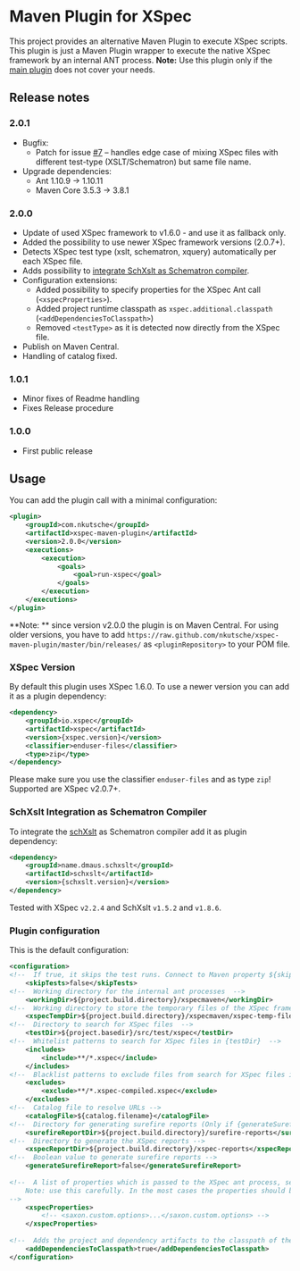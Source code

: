 # Maven Plugin for XSpec

This project provides an alternative Maven Plugin to execute XSpec scripts. This plugin is just a Maven Plugin wrapper to execute the native XSpec framework by an internal ANT process. **Note:** Use this plugin only if the [main plugin](https://github.com/xspec/xspec-maven-plugin-1) does not cover your needs.

## Release notes

### 2.0.1

* Bugfix:
    * Patch for issue [#7](https://github.com/nkutsche/xspec-maven-plugin/issues/7) – handles edge case of mixing XSpec files with different test-type (XSLT/Schematron) but same file name.
* Upgrade dependencies:
    * Ant 1.10.9 → 1.10.11
    * Maven Core 3.5.3 → 3.8.1

### 2.0.0

* Update of used XSpec framework to v1.6.0 - and use it as fallback only.
* Added the possibility to use newer XSpec framework versions (2.0.7+).
* Detects XSpec test type (xslt, schematron, xquery) automatically per each XSpec file.
* Adds possibility to [integrate SchXslt as Schematron compiler](#schxslt-integration-as-schematron-compiler). 
* Configuration extensions:
    * Added possibility to specify properties for the XSpec Ant call (`<xspecProperties>`).
    * Added project runtime classpath as `xspec.additional.classpath` (`<addDependenciesToClasspath>`)
    * Removed `<testType>` as it is detected now directly from the XSpec file.
* Publish on Maven Central.
* Handling of catalog fixed.

### 1.0.1

* Minor fixes of Readme handling
* Fixes Release procedure

### 1.0.0

* First public release


## Usage

You can add the plugin call with a minimal configuration:

```xml
<plugin>
    <groupId>com.nkutsche</groupId>
    <artifactId>xspec-maven-plugin</artifactId>
    <version>2.0.0</version>
    <executions>
        <execution>
            <goals>
                <goal>run-xspec</goal>
            </goals>
        </execution>
    </executions>
</plugin>
```

**Note: ** since version v2.0.0 the plugin is on Maven Central. For using older versions, you have to add `https://raw.github.com/nkutsche/xspec-maven-plugin/master/bin/releases/` as `<pluginRepository>` to your POM file.

### XSpec Version

By default this plugin uses XSpec 1.6.0. To use a newer version you can add it as a plugin dependency:

```xml
<dependency>
    <groupId>io.xspec</groupId>
    <artifactId>xspec</artifactId>
    <version>{xspec.version}</version>
    <classifier>enduser-files</classifier>
    <type>zip</type>
</dependency>
```


Please make sure you use the classifier `enduser-files` and as type `zip`! Supported are XSpec v2.0.7+. 

### SchXslt Integration as Schematron Compiler

To integrate the [schXslt](https://github.com/schxslt/schxslt) as Schematron compiler add it as plugin dependency:

```xml
<dependency>
    <groupId>name.dmaus.schxslt</groupId>
    <artifactId>schxslt</artifactId>
    <version>{schxslt.version}</version>
</dependency>
```

Tested with XSpec `v2.2.4` and SchXslt `v1.5.2` and `v1.8.6`.

### Plugin configuration

This is the default configuration:

```xml
<configuration>
<!--  If true, it skips the test runs. Connect to Maven property ${skipTests} -->
    <skipTests>false</skipTests>
<!--  Working directory for the internal ant processes  -->
    <workingDir>${project.build.directory}/xspecmaven</workingDir>
<!--  Working directory to store the temporary files of the XSpec framework  -->
    <xspecTempDir>${project.build.directory}/xspecmaven/xspec-temp-files</xspecTempDir>
<!--  Directory to search for XSpec files  -->
    <testDir>${project.basedir}/src/test/xspec</testDir>
<!--  Whitelist patterns to search for XSpec files in {testDir}  -->
    <includes>
        <include>**/*.xspec</include>
    </includes>
<!--  Blacklist patterns to exclude files from search for XSpec files in {testDir}  -->
    <excludes>
        <exclude>**/*.xspec-compiled.xspec</exclude>
    </excludes>
<!--  Catalog file to resolve URLs -->
    <catalogFile>${catalog.filename}</catalogFile>
<!--  Directory for generating surefire reports (Only if {generateSurefireReport} == true!) -->
    <surefireReportDir>${project.build.directory}/surefire-reports</surefireReportDir>
<!--  Directory to generate the XSpec reports -->
    <xspecReportDir>${project.build.directory}/xspec-reports</xspecReportDir>
<!--  Boolean value to generate surefire reports -->
    <generateSurefireReport>false</generateSurefireReport>
    
<!--  A list of properties which is passed to the XSpec ant process, see  https://github.com/xspec/xspec/wiki/Running-with-Ant#ant-properties
    Note: use this carefully. In the most cases the properties should be set by the plugin.
-->
    <xspecProperties>
        <!-- <saxon.custom.options>...</saxon.custom.options> -->
    </xspecProperties>   
    
<!--  Adds the project and dependency artifacts to the classpath of the internal XSpec Java calls (e.g. to enable extension functions) -->
    <addDependenciesToClasspath>true</addDependenciesToClasspath>    
</configuration>
```


